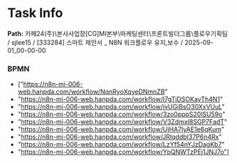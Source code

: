 # Task Info

**Path:** 카페24(주)\본사사업장\[CG]MI본부\마케팅센터\프론트빌더그룹\플로우기획팀 / sjlee15 / [333284] 스마트 제안서 _ N8N 워크플로우 유지,보수 / 2025-09-01_00-00-00

### BPMN
- ["https://n8n-mi-006-web.hanpda.com/workflow/NqnRyoXqyeDNmnZB"
- "https://n8n-mi-006-web.hanpda.com/workflow/I7gTiDSOKayTh4N1"
- "https://n8n-mi-006-web.hanpda.com/workflow/jvUGiBsO30XxVUuL"
- "https://n8n-mi-006-web.hanpda.com/workflow/3zo0pppS20lSU59o"
- "https://n8n-mi-006-web.hanpda.com/workflow/V3ZdmxI8SGP7FadT"
- "https://n8n-mi-006-web.hanpda.com/workflow/UjHA7IyAE1e6qKum"
- "https://n8n-mi-006-web.hanpda.com/workflow/JRlqddbI37P6n4Rx"
- "https://n8n-mi-006-web.hanpda.com/workflow/LzYf54nYJzDagKb7"
- "https://n8n-mi-006-web.hanpda.com/workflow/YpQNWTzPEj1JNJ7o"]

